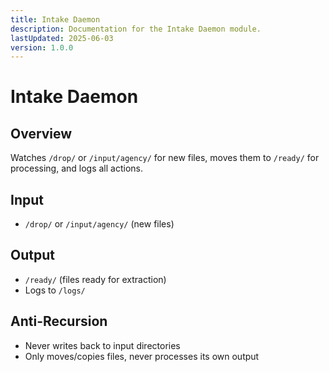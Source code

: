 ```yaml
---
title: Intake Daemon
description: Documentation for the Intake Daemon module.
lastUpdated: 2025-06-03
version: 1.0.0
---
```


# Intake Daemon

## Overview
Watches `/drop/` or `/input/agency/` for new files, moves them to `/ready/` for processing, and logs all actions.

## Input
- `/drop/` or `/input/agency/` (new files)

## Output
- `/ready/` (files ready for extraction)
- Logs to `/logs/`

## Anti-Recursion
- Never writes back to input directories
- Only moves/copies files, never processes its own output 
